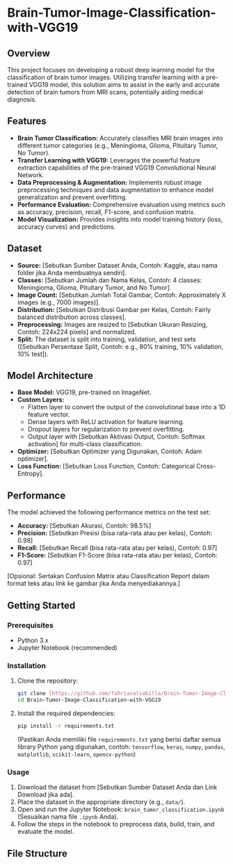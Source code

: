 # Brain-Tumor-Image-Classification-with-VGG19

## Overview
This project focuses on developing a robust deep learning model for the classification of brain tumor images. Utilizing transfer learning with a pre-trained VGG19 model, this solution aims to assist in the early and accurate detection of brain tumors from MRI scans, potentially aiding medical diagnosis.

## Features
* **Brain Tumor Classification:** Accurately classifies MRI brain images into different tumor categories (e.g., Meningioma, Glioma, Pituitary Tumor, No Tumor).
* **Transfer Learning with VGG19:** Leverages the powerful feature extraction capabilities of the pre-trained VGG19 Convolutional Neural Network.
* **Data Preprocessing & Augmentation:** Implements robust image preprocessing techniques and data augmentation to enhance model generalization and prevent overfitting.
* **Performance Evaluation:** Comprehensive evaluation using metrics such as accuracy, precision, recall, F1-score, and confusion matrix.
* **Model Visualization:** Provides insights into model training history (loss, accuracy curves) and predictions.

## Dataset
* **Source:** [Sebutkan Sumber Dataset Anda, Contoh: Kaggle, atau nama folder jika Anda membuatnya sendiri].
* **Classes:** [Sebutkan Jumlah dan Nama Kelas, Contoh: 4 classes: Meningioma, Glioma, Pituitary Tumor, and No Tumor].
* **Image Count:** [Sebutkan Jumlah Total Gambar, Contoh: Approximately X images (e.g., 7000 images)].
* **Distribution:** [Sebutkan Distribusi Gambar per Kelas, Contoh: Fairly balanced distribution across classes].
* **Preprocessing:** Images are resized to [Sebutkan Ukuran Resizing, Contoh: 224x224 pixels] and normalized.
* **Split:** The dataset is split into training, validation, and test sets ([Sebutkan Persentase Split, Contoh: e.g., 80% training, 10% validation, 10% test]).

## Model Architecture
* **Base Model:** VGG19, pre-trained on ImageNet.
* **Custom Layers:**
    * Flatten layer to convert the output of the convolutional base into a 1D feature vector.
    * Dense layers with ReLU activation for feature learning.
    * Dropout layers for regularization to prevent overfitting.
    * Output layer with [Sebutkan Aktivasi Output, Contoh: Softmax activation] for multi-class classification.
* **Optimizer:** [Sebutkan Optimizer yang Digunakan, Contoh: Adam optimizer].
* **Loss Function:** [Sebutkan Loss Function, Contoh: Categorical Cross-Entropy].

## Performance
The model achieved the following performance metrics on the test set:
* **Accuracy:** [Sebutkan Akurasi, Contoh: 98.5%]
* **Precision:** [Sebutkan Presisi (bisa rata-rata atau per kelas), Contoh: 0.98]
* **Recall:** [Sebutkan Recall (bisa rata-rata atau per kelas), Contoh: 0.97]
* **F1-Score:** [Sebutkan F1-Score (bisa rata-rata atau per kelas), Contoh: 0.97]

[Opsional: Sertakan Confusion Matrix atau Classification Report dalam format teks atau link ke gambar jika Anda menyediakannya.]

## Getting Started

### Prerequisites
* Python 3.x
* Jupyter Notebook (recommended)

### Installation
1.  Clone the repository:
    ```bash
    git clone [https://github.com/fahriasalsabilla/Brain-Tumor-Image-Classification-with-VGG19.git](https://github.com/fahriasalsabilla/Brain-Tumor-Image-Classification-with-VGG19.git)
    cd Brain-Tumor-Image-Classification-with-VGG19
    ```
2.  Install the required dependencies:
    ```bash
    pip install -r requirements.txt
    ```
    (Pastikan Anda memiliki file `requirements.txt` yang berisi daftar semua library Python yang digunakan, contoh: `tensorflow`, `keras`, `numpy`, `pandas`, `matplotlib`, `scikit-learn`, `opencv-python`)

### Usage
1.  Download the dataset from [Sebutkan Sumber Dataset Anda dan Link Download jika ada].
2.  Place the dataset in the appropriate directory (e.g., `data/`).
3.  Open and run the Jupyter Notebook: `brain_tumor_classification.ipynb` (Sesuaikan nama file `.ipynb` Anda).
4.  Follow the steps in the notebook to preprocess data, build, train, and evaluate the model.

## File Structure
